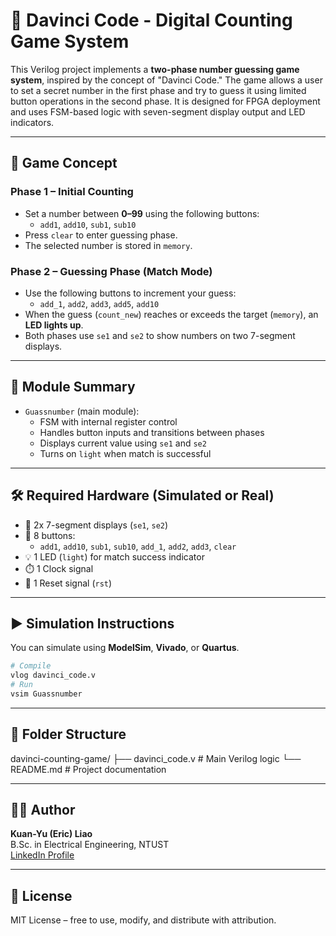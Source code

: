 # 🔢 Davinci Code - Digital Counting Game System

This Verilog project implements a **two-phase number guessing game system**, inspired by the concept of "Davinci Code." The game allows a user to set a secret number in the first phase and try to guess it using limited button operations in the second phase. It is designed for FPGA deployment and uses FSM-based logic with seven-segment display output and LED indicators.

---

## 🧠 Game Concept

### Phase 1 – Initial Counting
- Set a number between **0–99** using the following buttons:
  - `add1`, `add10`, `sub1`, `sub10`
- Press `clear` to enter guessing phase.
- The selected number is stored in `memory`.

### Phase 2 – Guessing Phase (Match Mode)
- Use the following buttons to increment your guess:
  - `add_1`, `add2`, `add3`, `add5`, `add10`
- When the guess (`count_new`) reaches or exceeds the target (`memory`), an **LED lights up**.
- Both phases use `se1` and `se2` to show numbers on two 7-segment displays.

---

## 🧩 Module Summary

- `Guassnumber` (main module):
  - FSM with internal register control
  - Handles button inputs and transitions between phases
  - Displays current value using `se1` and `se2`
  - Turns on `light` when match is successful

---

## 🛠️ Required Hardware (Simulated or Real)

- 🧮 2x 7-segment displays (`se1`, `se2`)
- 🔘 8 buttons:
  - `add1`, `add10`, `sub1`, `sub10`, `add_1`, `add2`, `add3`, `clear`
- 💡 1 LED (`light`) for match success indicator
- ⏱️ 1 Clock signal
- 🔁 1 Reset signal (`rst`)

---

## ▶️ Simulation Instructions

You can simulate using **ModelSim**, **Vivado**, or **Quartus**.

```bash
# Compile
vlog davinci_code.v
# Run
vsim Guassnumber
```
---

## 📁 Folder Structure
davinci-counting-game/
├── davinci_code.v        # Main Verilog logic
└── README.md             # Project documentation

---
## 👨‍💻 Author

**Kuan-Yu (Eric) Liao**  
B.Sc. in Electrical Engineering, NTUST  
[LinkedIn Profile](https://www.linkedin.com/in/kuan-yu-liao-a58452235)

---

## 📜 License

MIT License – free to use, modify, and distribute with attribution.
